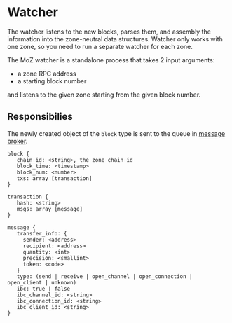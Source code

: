 # Watcher

The watcher listens to the new blocks, parses them, and assembly the information into the zone-neutral data structures. Watcher only works with one zone, so you need to run a separate watcher for each zone.

The MoZ watcher is a standalone process that takes 2 input arguments: 

* a zone RPC address
* a starting block number

and listens to the given zone starting from the given block number.

## Responsibilies

The newly created object of the ```block``` type is sent to the queue in [message broker](broker.md).

```
block {
   chain_id: <string>, the zone chain id
   block_time: <timestamp> 
   block_num: <number>
   txs: array [transaction]
}

transaction {
   hash: <string>
   msgs: array [message]
}

message {
   transfer_info: {
     sender: <address>
     recipient: <address>
     quantity: <int>
     precision: <smallint>
     token: <code>
   }
   type: (send | receive | open_channel | open_connection | open_client | unknown)
   ibc: true | false
   ibc_channel_id: <string>
   ibc_connection_id: <string>
   ibc_client_id: <string>
}
```
